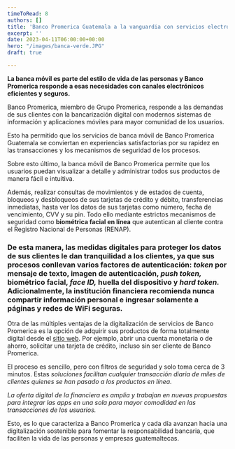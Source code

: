 ```yaml
---
timeToRead: 8
authors: []
title: 'Banco Promerica Guatemala a la vanguardia con servicios electrónicos '
excerpt: ''
date: 2023-04-11T06:00:00+00:00
hero: "/images/banca-verde.JPG"
draft: true

---
```

**La banca móvil es parte del estilo de vida de las personas y Banco Promerica responde a esas necesidades con canales electrónicos eficientes y seguros.**

Banco Promerica, miembro de Grupo Promerica, responde a las demandas de sus clientes con la bancarización digital con modernos sistemas de información y aplicaciones móviles para mayor comunidad de los usuarios.

Esto ha permitido que los servicios de banca móvil de Banco Promerica Guatemala se conviertan en experiencias satisfactorias por su rapidez en las transacciones y los mecanismos de seguridad de los procesos.

Sobre esto último, la banca móvil de Banco Promerica permite que los usuarios puedan visualizar a detalle y administrar todos sus productos de manera fácil e intuitiva.

Además, realizar consultas de movimientos y de estados de cuenta, bloqueos y desbloqueos de sus tarjetas de crédito y débito, transferencias inmediatas, hasta ver los datos de sus tarjetas como número, fecha de vencimiento, CVV y su pin. Todo ello mediante estrictos mecanismos de seguridad como **biométrica facial en línea** que autentican al cliente contra el Registro Nacional de Personas (RENAP).

### De esta manera, las medidas digitales para proteger los datos de sus clientes le dan tranquilidad a los clientes, ya que sus procesos conllevan varios **factores de autenticación**: _token_ por mensaje de texto, imagen de autenticación, _push token,_ biométrico facial, _face ID,_ huella del dispositivo y _hard token._ Adicionalmente, la institución financiera recomienda nunca compartir información personal e ingresar solamente a páginas y redes de WiFi seguras.

Otra de las múltiples ventajas de la digitalización de servicios de Banco Promerica es la opción de adquirir sus productos de forma totalmente digital desde el [sitio web](https://www.bancopromerica.com.gt/). Por ejemplo, abrir una cuenta monetaria o de ahorro, solicitar una tarjeta de crédito, incluso sin ser cliente de Banco Promerica.

El proceso es sencillo, pero con filtros de seguridad y solo toma cerca de 3 minutos. Estas _soluciones facilitan cualquier transacción diaria de miles de clientes quienes se han pasado a los productos en línea._

_La oferta digital de la financiera es amplia y trabajan en nuevas propuestas para integrar las apps en una sola para mayor comodidad en las transacciones de los usuarios._

Esto, es lo que caracteriza a Banco Promerica y cada día avanzan hacia una digitalización sostenible para fomentar la responsabilidad bancaria, que faciliten la vida de las personas y empresas guatemaltecas.